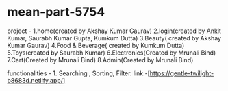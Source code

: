 # mean-part-5754

project - 1.home(created by Akshay Kumar Gaurav)
          2.login(created by Ankit Kumar, Saurabh Kumar Gupta, Kumkum Dutta)
          3.Beauty( created by Akshay Kumar Gaurav)
          4.Food & Beverage( created by Kumkum Dutta)
          5.Toys(created by Saurabh Kumar)
          6.Electronics(Created by Mrunali Bind)
          7.Cart(Created by Mrunali Bind)
          8.Admin(Created by Mrunali Bind)
          
functionalities - 1. Searching , Sorting, Filter.
link:-[https://gentle-twilight-b8683d.netlify.app/]
